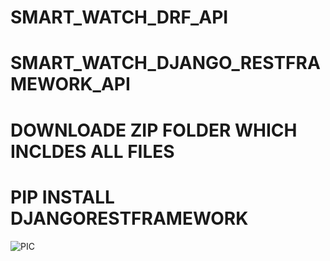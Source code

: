 # SMART_WATCH_DRF_API
# SMART_WATCH_DJANGO_RESTFRAMEWORK_API
# DOWNLOADE ZIP FOLDER WHICH INCLDES ALL FILES 
# PIP INSTALL DJANGORESTFRAMEWORK

![PIC](https://github.com/adnanmajeed82/SMART_WATCH_DRF_API/assets/49750395/596a3361-6d23-4cfc-a7ec-695645850467)
